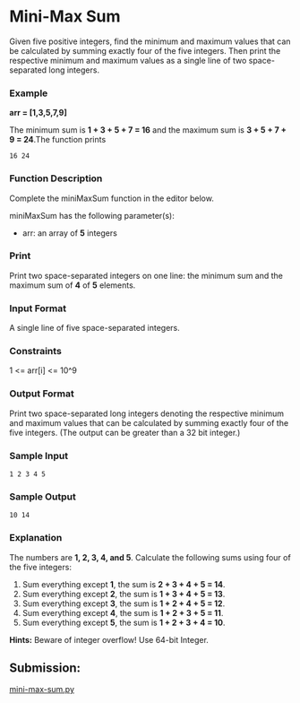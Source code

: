 # Mini-Max Sum

Given five positive integers, find the minimum and maximum values that can be calculated by summing exactly four of the five integers. Then print the respective minimum and maximum values as a single line of two space-separated long integers.

### Example

**arr  = [1,3,5,7,9]**

The minimum sum is **1 + 3 + 5 + 7 = 16** and the maximum sum is **3 + 5 + 7 + 9 = 24**.The function prints

~~~python3
16 24
~~~

### Function Description

Complete the miniMaxSum function in the editor below.

miniMaxSum has the following parameter(s):
- arr: an array of **5** integers

### Print

Print two space-separated integers on one line: the minimum sum and the maximum sum of **4** of **5** elements.

### Input Format

A single line of five space-separated integers.

### Constraints

1 <= arr[i] <= 10^9

### Output Format

Print two space-separated long integers denoting the respective minimum and maximum values that can be calculated by summing exactly four of the five integers. (The output can be greater than a 32 bit integer.)

### Sample Input

~~~python3
1 2 3 4 5
~~~

### Sample Output

~~~python3
10 14
~~~

### Explanation

The numbers are **1, 2, 3, 4, and 5**. Calculate the following sums using four of the five integers:
1. Sum everything except **1**, the sum is **2 + 3 + 4 + 5 = 14**.
2. Sum everything except **2**, the sum is **1 + 3 + 4 + 5 = 13**.
3. Sum everything except **3**, the sum is **1 + 2 + 4 + 5 = 12**.
4. Sum everything except **4**, the sum is **1 + 2 + 3 + 5 = 11**.
5. Sum everything except **5**, the sum is **1 + 2 + 3 + 4 = 10**.

**Hints:** Beware of integer overflow! Use 64-bit Integer.

## Submission:

[mini-max-sum.py](https://github.com/danipishinin/HackerRank/blob/main/algorithms/mini-max-sum.py)
